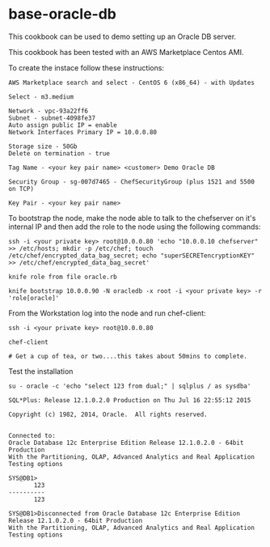 # base-oracle-db

This cookbook can be used to demo setting up an Oracle DB server.

This cookbook has been tested with an AWS Marketplace Centos AMI.

To create the instace follow these instructions:

	AWS Marketplace search and select - CentOS 6 (x86_64) - with Updates

	Select - m3.medium

	Network - vpc-93a22ff6
	Subnet - subnet-4098fe37
	Auto assign public IP = enable
	Network Interfaces Primary IP = 10.0.0.80

	Storage size - 50Gb
	Delete on termination - true

	Tag Name - <your key pair name> <customer> Demo Oracle DB

	Security Group - sg-007d7465 - ChefSecurityGroup (plus 1521 and 5500 on TCP)

	Key Pair - <your key pair name>

To bootstrap the node, make the node able to talk to the chefserver on it's internal IP and then add the role to the node using the following commands:

	ssh -i <your private key> root@10.0.0.80 'echo "10.0.0.10 chefserver" >> /etc/hosts; mkdir -p /etc/chef; touch /etc/chef/encrypted_data_bag_secret; echo "superSECRETencryptionKEY" >> /etc/chef/encrypted_data_bag_secret'

	knife role from file oracle.rb

	knife bootstrap 10.0.0.90 -N oracledb -x root -i <your private key> -r 'role[oracle]'
	
From the Workstation log into the node and run chef-client:

	ssh -i <your private key> root@10.0.0.80

	chef-client

	# Get a cup of tea, or two....this takes about 50mins to complete. 

Test the installation
	
	su - oracle -c 'echo "select 123 from dual;" | sqlplus / as sysdba'

	SQL*Plus: Release 12.1.0.2.0 Production on Thu Jul 16 22:55:12 2015

	Copyright (c) 1982, 2014, Oracle.  All rights reserved.


	Connected to:
	Oracle Database 12c Enterprise Edition Release 12.1.0.2.0 - 64bit Production
	With the Partitioning, OLAP, Advanced Analytics and Real Application Testing options

	SYS@DB1>
	       123
	----------
	       123

	SYS@DB1>Disconnected from Oracle Database 12c Enterprise Edition Release 12.1.0.2.0 - 64bit Production
	With the Partitioning, OLAP, Advanced Analytics and Real Application Testing options
